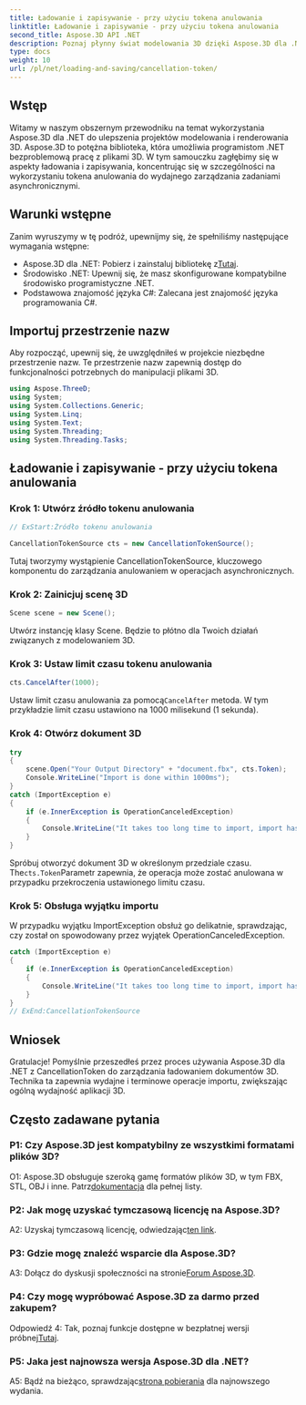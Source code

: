 ```yaml
---
title: Ładowanie i zapisywanie - przy użyciu tokena anulowania
linktitle: Ładowanie i zapisywanie - przy użyciu tokena anulowania
second_title: Aspose.3D API .NET
description: Poznaj płynny świat modelowania 3D dzięki Aspose.3D dla .NET. Naucz się efektywnie ładować i zapisywać dokumenty 3D za pomocą CancellationToken.
type: docs
weight: 10
url: /pl/net/loading-and-saving/cancellation-token/
---
```

## Wstęp

Witamy w naszym obszernym przewodniku na temat wykorzystania Aspose.3D dla .NET do ulepszenia projektów modelowania i renderowania 3D. Aspose.3D to potężna biblioteka, która umożliwia programistom .NET bezproblemową pracę z plikami 3D. W tym samouczku zagłębimy się w aspekty ładowania i zapisywania, koncentrując się w szczególności na wykorzystaniu tokena anulowania do wydajnego zarządzania zadaniami asynchronicznymi.

## Warunki wstępne

Zanim wyruszymy w tę podróż, upewnijmy się, że spełniliśmy następujące wymagania wstępne:

-  Aspose.3D dla .NET: Pobierz i zainstaluj bibliotekę z[Tutaj](https://releases.aspose.com/3d/net/).
- Środowisko .NET: Upewnij się, że masz skonfigurowane kompatybilne środowisko programistyczne .NET.
- Podstawowa znajomość języka C#: Zalecana jest znajomość języka programowania C#.

## Importuj przestrzenie nazw

Aby rozpocząć, upewnij się, że uwzględniłeś w projekcie niezbędne przestrzenie nazw. Te przestrzenie nazw zapewnią dostęp do funkcjonalności potrzebnych do manipulacji plikami 3D.

```csharp
using Aspose.ThreeD;
using System;
using System.Collections.Generic;
using System.Linq;
using System.Text;
using System.Threading;
using System.Threading.Tasks;
```

## Ładowanie i zapisywanie - przy użyciu tokena anulowania

### Krok 1: Utwórz źródło tokenu anulowania

```csharp
// ExStart:Źródło tokenu anulowania

CancellationTokenSource cts = new CancellationTokenSource();
```

Tutaj tworzymy wystąpienie CancellationTokenSource, kluczowego komponentu do zarządzania anulowaniem w operacjach asynchronicznych.

### Krok 2: Zainicjuj scenę 3D

```csharp
Scene scene = new Scene();
```

Utwórz instancję klasy Scene. Będzie to płótno dla Twoich działań związanych z modelowaniem 3D.

### Krok 3: Ustaw limit czasu tokenu anulowania

```csharp
cts.CancelAfter(1000);
```

 Ustaw limit czasu anulowania za pomocą`CancelAfter` metoda. W tym przykładzie limit czasu ustawiono na 1000 milisekund (1 sekunda).

### Krok 4: Otwórz dokument 3D

```csharp
try
{
    scene.Open("Your Output Directory" + "document.fbx", cts.Token);
    Console.WriteLine("Import is done within 1000ms");
}
catch (ImportException e)
{
    if (e.InnerException is OperationCanceledException)
    {
        Console.WriteLine("It takes too long time to import, import has been canceled.");
    }
}
```

 Spróbuj otworzyć dokument 3D w określonym przedziale czasu. The`cts.Token`Parametr zapewnia, że operacja może zostać anulowana w przypadku przekroczenia ustawionego limitu czasu.

### Krok 5: Obsługa wyjątku importu

W przypadku wyjątku ImportException obsłuż go delikatnie, sprawdzając, czy został on spowodowany przez wyjątek OperationCanceledException.

```csharp
catch (ImportException e)
{
    if (e.InnerException is OperationCanceledException)
    {
        Console.WriteLine("It takes too long time to import, import has been canceled.");
    }
}
// ExEnd:CancellationTokenSource
```

## Wniosek

Gratulacje! Pomyślnie przeszedłeś przez proces używania Aspose.3D dla .NET z CancellationToken do zarządzania ładowaniem dokumentów 3D. Technika ta zapewnia wydajne i terminowe operacje importu, zwiększając ogólną wydajność aplikacji 3D.

## Często zadawane pytania

### P1: Czy Aspose.3D jest kompatybilny ze wszystkimi formatami plików 3D?

 O1: Aspose.3D obsługuje szeroką gamę formatów plików 3D, w tym FBX, STL, OBJ i inne. Patrz[dokumentacja](https://reference.aspose.com/3d/net/) dla pełnej listy.

### P2: Jak mogę uzyskać tymczasową licencję na Aspose.3D?

 A2: Uzyskaj tymczasową licencję, odwiedzając[ten link](https://purchase.aspose.com/temporary-license/).

### P3: Gdzie mogę znaleźć wsparcie dla Aspose.3D?

 A3: Dołącz do dyskusji społeczności na stronie[Forum Aspose.3D](https://forum.aspose.com/c/3d/18).

### P4: Czy mogę wypróbować Aspose.3D za darmo przed zakupem?

 Odpowiedź 4: Tak, poznaj funkcje dostępne w bezpłatnej wersji próbnej[Tutaj](https://releases.aspose.com/).

### P5: Jaka jest najnowsza wersja Aspose.3D dla .NET?

 A5: Bądź na bieżąco, sprawdzając[strona pobierania](https://releases.aspose.com/3d/net/) dla najnowszego wydania.
